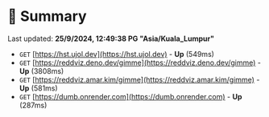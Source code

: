 # 📖 Summary
Last updated: **25/9/2024, 12:49:38 PG "Asia/Kuala_Lumpur"**

- `GET` [https://hst.ujol.dev](https://hst.ujol.dev) - **Up** (549ms)
- `GET` [https://reddviz.deno.dev/gimme](https://reddviz.deno.dev/gimme) - **Up** (3808ms)
- `GET` [https://reddviz.amar.kim/gimme](https://reddviz.amar.kim/gimme) - **Up** (581ms)
- `GET` [https://dumb.onrender.com](https://dumb.onrender.com) - **Up** (287ms)
